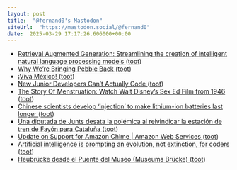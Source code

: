 ```yaml
---
layout: post
title:  "@fernand0's Mastodon"
siteUrl:  "https://mastodon.social/@fernand0"
date:  2025-03-29 17:17:26.606000+00:00
---
```

*  [Retrieval Augmented Generation: Streamlining the creation of intelligent natural language processing models ](https://ai.meta.com/blog/retrieval-augmented-generation-streamlining-the-creation-of-intelligent-natural-language-processing-models) ([toot](https://mastodon.social/@fernand0/114246854023816198))
*  [Why We’re Bringing Pebble Back ](https://ericmigi.com/blog/why-were-bringing-pebble-back) ([toot](https://mastodon.social/@fernand0/114246699257092486))
*  [¡Viva México! ](https://avecesunafoto.wordpress.com/2025/03/29/viva-mexico) ([toot](https://mastodon.social/@fernand0/114246661787753418))
*  [New Junior Developers Can’t Actually Code ](https://nmn.gl/blog/ai-and-learnin) ([toot](https://mastodon.social/@fernand0/114246385421972803))
*  [The Story Of Menstruation: Watch Walt Disney’s Sex Ed Film from 1946 ](https://www.openculture.com/2025/03/the-story-of-menstruation-1946.htm) ([toot](https://mastodon.social/@fernand0/114246130632683535))
*  [Chinese scientists develop ‘injection’ to make lithium-ion batteries last longer ](https://www.scmp.com/news/china/science/article/3298762/chinese-scientists-develop-injection-make-smartphone-and-ev-batteries-last-longe) ([toot](https://mastodon.social/@fernand0/114245935304012014))
*  [Una diputada de Junts desata la polémica al reivindicar la estación de tren de Fayón para Cataluña ](https://www.elperiodicodearagon.com/aragon/2025/03/19/diputada-junts-desata-polemica-reivindicar-115474741.htm) ([toot](https://mastodon.social/@fernand0/114245783398972520))
*  [Update on Support for Amazon Chime \| Amazon Web Services ](https://aws.amazon.com/blogs/messaging-and-targeting/update-on-support-for-amazon-chime) ([toot](https://mastodon.social/@fernand0/114245544890539796))
*  [Artificial intelligence is prompting an evolution, not extinction, for coders ](https://www.thestar.com.my/tech/tech-news/2025/02/21/artificial-intelligence-is-prompting-an-evolution-not-extinction-for-coder) ([toot](https://mastodon.social/@fernand0/114245309831425320))
*  [Heubrücke desde el Puente del Museo (Museums Brücke) ](https://www.flickr.com/photos/fernand0/54373852942) ([toot](https://mastodon.social/@fernand0/114245043025652380))
